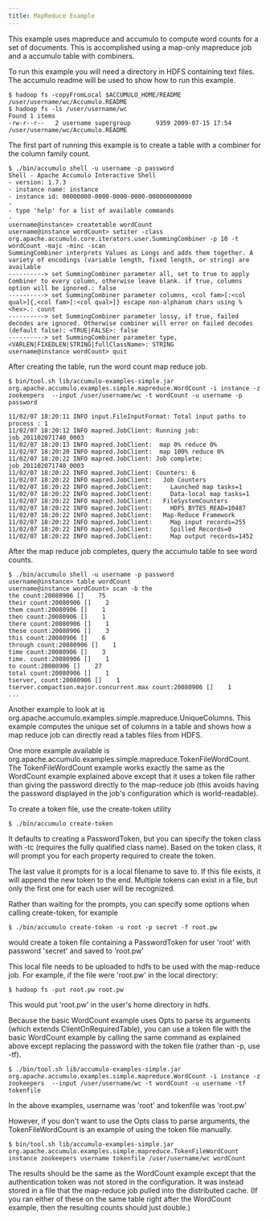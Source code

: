 ```yaml
---
title: MapReduce Example
---
```


This example uses mapreduce and accumulo to compute word counts for a set of
documents. This is accomplished using a map-only mapreduce job and a
accumulo table with combiners.

To run this example you will need a directory in HDFS containing text files.
The accumulo readme will be used to show how to run this example.

    $ hadoop fs -copyFromLocal $ACCUMULO_HOME/README /user/username/wc/Accumulo.README
    $ hadoop fs -ls /user/username/wc
    Found 1 items
    -rw-r--r--   2 username supergroup       9359 2009-07-15 17:54 /user/username/wc/Accumulo.README

The first part of running this example is to create a table with a combiner
for the column family count.

    $ ./bin/accumulo shell -u username -p password
    Shell - Apache Accumulo Interactive Shell
    - version: 1.7.3
    - instance name: instance
    - instance id: 00000000-0000-0000-0000-000000000000
    -
    - type 'help' for a list of available commands
    -
    username@instance> createtable wordCount
    username@instance wordCount> setiter -class org.apache.accumulo.core.iterators.user.SummingCombiner -p 10 -t wordCount -majc -minc -scan
    SummingCombiner interprets Values as Longs and adds them together. A variety of encodings (variable length, fixed length, or string) are available
    ----------> set SummingCombiner parameter all, set to true to apply Combiner to every column, otherwise leave blank. if true, columns option will be ignored.: false
    ----------> set SummingCombiner parameter columns, <col fam>[:<col qual>]{,<col fam>[:<col qual>]} escape non-alphanum chars using %<hex>.: count
    ----------> set SummingCombiner parameter lossy, if true, failed decodes are ignored. Otherwise combiner will error on failed decodes (default false): <TRUE|FALSE>: false
    ----------> set SummingCombiner parameter type, <VARLEN|FIXEDLEN|STRING|fullClassName>: STRING
    username@instance wordCount> quit

After creating the table, run the word count map reduce job.

    $ bin/tool.sh lib/accumulo-examples-simple.jar org.apache.accumulo.examples.simple.mapreduce.WordCount -i instance -z zookeepers  --input /user/username/wc -t wordCount -u username -p password

    11/02/07 18:20:11 INFO input.FileInputFormat: Total input paths to process : 1
    11/02/07 18:20:12 INFO mapred.JobClient: Running job: job_201102071740_0003
    11/02/07 18:20:13 INFO mapred.JobClient:  map 0% reduce 0%
    11/02/07 18:20:20 INFO mapred.JobClient:  map 100% reduce 0%
    11/02/07 18:20:22 INFO mapred.JobClient: Job complete: job_201102071740_0003
    11/02/07 18:20:22 INFO mapred.JobClient: Counters: 6
    11/02/07 18:20:22 INFO mapred.JobClient:   Job Counters
    11/02/07 18:20:22 INFO mapred.JobClient:     Launched map tasks=1
    11/02/07 18:20:22 INFO mapred.JobClient:     Data-local map tasks=1
    11/02/07 18:20:22 INFO mapred.JobClient:   FileSystemCounters
    11/02/07 18:20:22 INFO mapred.JobClient:     HDFS_BYTES_READ=10487
    11/02/07 18:20:22 INFO mapred.JobClient:   Map-Reduce Framework
    11/02/07 18:20:22 INFO mapred.JobClient:     Map input records=255
    11/02/07 18:20:22 INFO mapred.JobClient:     Spilled Records=0
    11/02/07 18:20:22 INFO mapred.JobClient:     Map output records=1452

After the map reduce job completes, query the accumulo table to see word
counts.

    $ ./bin/accumulo shell -u username -p password
    username@instance> table wordCount
    username@instance wordCount> scan -b the
    the count:20080906 []    75
    their count:20080906 []    2
    them count:20080906 []    1
    then count:20080906 []    1
    there count:20080906 []    1
    these count:20080906 []    3
    this count:20080906 []    6
    through count:20080906 []    1
    time count:20080906 []    3
    time. count:20080906 []    1
    to count:20080906 []    27
    total count:20080906 []    1
    tserver, count:20080906 []    1
    tserver.compaction.major.concurrent.max count:20080906 []    1
    ...

Another example to look at is
org.apache.accumulo.examples.simple.mapreduce.UniqueColumns. This example
computes the unique set of columns in a table and shows how a map reduce job
can directly read a tables files from HDFS.

One more example available is
org.apache.accumulo.examples.simple.mapreduce.TokenFileWordCount.
The TokenFileWordCount example works exactly the same as the WordCount example
explained above except that it uses a token file rather than giving the
password directly to the map-reduce job (this avoids having the password
displayed in the job's configuration which is world-readable).

To create a token file, use the create-token utility

    $ ./bin/accumulo create-token

It defaults to creating a PasswordToken, but you can specify the token class
with -tc (requires the fully qualified class name). Based on the token class,
it will prompt you for each property required to create the token.

The last value it prompts for is a local filename to save to. If this file
exists, it will append the new token to the end. Multiple tokens can exist in
a file, but only the first one for each user will be recognized.

Rather than waiting for the prompts, you can specify some options when calling
create-token, for example

    $ ./bin/accumulo create-token -u root -p secret -f root.pw

would create a token file containing a PasswordToken for
user 'root' with password 'secret' and saved to 'root.pw'

This local file needs to be uploaded to hdfs to be used with the
map-reduce job. For example, if the file were 'root.pw' in the local directory:

    $ hadoop fs -put root.pw root.pw

This would put 'root.pw' in the user's home directory in hdfs.

Because the basic WordCount example uses Opts to parse its arguments
(which extends ClientOnRequiredTable), you can use a token file with
the basic WordCount example by calling the same command as explained above
except replacing the password with the token file (rather than -p, use -tf).

    $ ./bin/tool.sh lib/accumulo-examples-simple.jar org.apache.accumulo.examples.simple.mapreduce.WordCount -i instance -z zookeepers  --input /user/username/wc -t wordCount -u username -tf tokenfile

In the above examples, username was 'root' and tokenfile was 'root.pw'

However, if you don't want to use the Opts class to parse arguments,
the TokenFileWordCount is an example of using the token file manually.

    $ bin/tool.sh lib/accumulo-examples-simple.jar org.apache.accumulo.examples.simple.mapreduce.TokenFileWordCount instance zookeepers username tokenfile /user/username/wc wordCount

The results should be the same as the WordCount example except that the
authentication token was not stored in the configuration. It was instead
stored in a file that the map-reduce job pulled into the distributed cache.
(If you ran either of these on the same table right after the
WordCount example, then the resulting counts should just double.)
